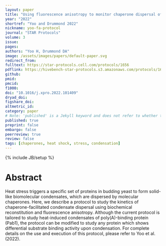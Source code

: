 ```yaml
---
layout: paper
title: "Using fluorescence anisotropy to monitor chaperone dispersal of RNA-binding protein condensates"
year: "2022"
shortref: "Yoo and Drummond 2022"
nickname: yoo-fa-protocol
journal: "STAR Protocols"
volume: 3
issue: 
pages: 
authors: "Yoo H, Drummond DA"
image: /assets/images/papers/default-paper.svg
redirect_from: 
fulltext: https://star-protocols.cell.com/protocols/1656
pdflink: https://hivebench-star-protocols.s3.amazonaws.com/protocols/1656.pdf
github: 
pmid: 
pmcid: 
f1000: 
doi: "10.1016/j.xpro.2022.101409"
dryad_doi:
figshare_doi: 
altmetric_id: 
category: paper
# Note: 'published' is a Jekyll keyword and does not refer to whether the paper is published, but rather to whether this Markdown should be part of the rendered site.
published: true
preprint: false
embargo: false	
peerreview: true
review: false
tags: [chaperones, heat shock, stress, condensation]
---
```

{% include JB/setup %}

# Abstract 

Heat stress triggers a specific set of proteins in budding yeast to form solid-like
biomolecular condensates, which are dispersed by molecular chaperones.
Here, we describe a protocol to study the kinetics of chaperone-facilitated
condensate dispersal using biochemical reconstitution and fluorescence anisotropy. Although the current protocol is tailored to study heat-induced condensates of poly(A)-binding protein (Pab1), the protocol can be modified to
study any protein which shows differential substrate binding activity upon
condensation. For complete details on the use and execution of this protocol, please refer to
Yoo et al. (2022).